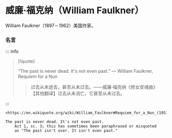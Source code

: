 # 威廉·福克纳（William Faulkner）

William Faulkner（1897－1962）美国作家。

### 名言

::: info

> [!quote]
>
> “The past is never dead. It's not even past.”
> ― William Faulkner, Requiem for a Nun
>
> > 过去从未逝去，甚至从未过去。——威廉·福克纳《修女安魂曲》  
> > 【其他翻译】过去从未消亡，它甚至从未过去。  

:::

```
<https://en.wikiquote.org/wiki/William_Faulkner#Requiem_for_a_Nun_(1951)>

The past is never dead. It's not even past.
    Act 1, sc. 3; this has sometimes been paraphrased or misquoted 
    as "The past isn't over. It isn't even past."
```

